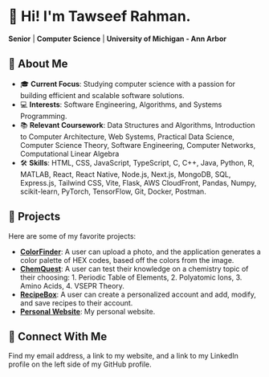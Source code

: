 # :wave: Hi! I'm Tawseef Rahman.

**Senior** | **Computer Science** | **University of Michigan - Ann Arbor**

## :rocket: **About Me**

- :mortar_board: **Current Focus**: Studying computer science with a passion for building efficient and scalable software solutions.
- :computer: **Interests**: Software Engineering, Algorithms, and Systems Programming.
- :books: **Relevant Coursework**: Data Structures and Algorithms, Introduction to Computer Architecture, Web Systems, Practical Data Science, Computer Science Theory, Software Engineering, Computer Networks, Computational Linear Algebra
- :hammer_and_wrench: **Skills**: HTML, CSS, JavaScript, TypeScript, C, C++, Java, Python, R, MATLAB, React, React Native, Node.js, Next.js, MongoDB, SQL, Express.js, Tailwind CSS, Vite, Flask, AWS CloudFront, Pandas, Numpy, scikit-learn, PyTorch, TensorFlow, Git, Docker, Postman.

## :open_file_folder: **Projects**

Here are some of my favorite projects:

- [**ColorFinder**](https://github.com/tawseef-rahman/color-finder): A user can upload a photo, and the application generates a color palette of HEX codes, based off the colors from the image.
- [**ChemQuest**](https://github.com/tawseef-rahman/chem-quest): A user can test their knowledge on a chemistry topic of their choosing: 1. Periodic Table of Elements, 2. Polyatomic Ions, 3. Amino Acids, 4. VSEPR Theory.
- [**RecipeBox**](https://github.com/tawseef-rahman/recipe-box): A user can create a personalized account and add, modify, and save recipes to their account.
- [**Personal Website**](https://github.com/tawseef-rahman/tr-website): My personal website.

## :handshake: Connect With Me

Find my email address, a link to my website, and a link to my LinkedIn profile on the left side of my GitHub profile.
